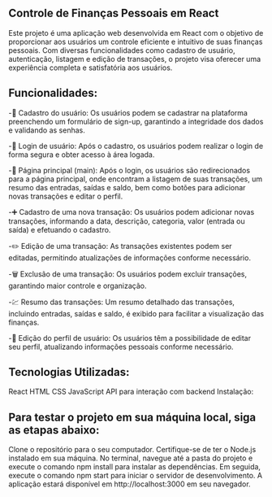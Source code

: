## Controle de Finanças Pessoais em React

Este projeto é uma aplicação web desenvolvida em React com o objetivo de proporcionar aos usuários um controle eficiente e intuitivo de suas finanças pessoais. Com diversas funcionalidades como cadastro de usuário, autenticação, listagem e edição de transações, o projeto visa oferecer uma experiência completa e satisfatória aos usuários.

## Funcionalidades:

-📝 Cadastro do usuário: Os usuários podem se cadastrar na plataforma preenchendo um formulário de sign-up, garantindo a integridade dos dados e validando as senhas.

-🔐 Login de usuário: Após o cadastro, os usuários podem realizar o login de forma segura e obter acesso à área logada.

-💼 Página principal (main): Após o login, os usuários são redirecionados para a página principal, onde encontram a listagem de suas transações, um resumo das entradas, saídas e saldo, bem como botões para adicionar novas transações e editar o perfil.

-➕ Cadastro de uma nova transação: Os usuários podem adicionar novas transações, informando a data, descrição, categoria, valor (entrada ou saída) e efetuando o cadastro.

-✏️ Edição de uma transação: As transações existentes podem ser editadas, permitindo atualizações de informações conforme necessário.

-🗑️ Exclusão de uma transação: Os usuários podem excluir transações, garantindo maior controle e organização.

-💹 Resumo das transações: Um resumo detalhado das transações, incluindo entradas, saídas e saldo, é exibido para facilitar a visualização das finanças.

-📝 Edição do perfil de usuário: Os usuários têm a possibilidade de editar seu perfil, atualizando informações pessoais conforme necessário.

## Tecnologias Utilizadas:

React
HTML
CSS
JavaScript
API para interação com backend
Instalação:

## Para testar o projeto em sua máquina local, siga as etapas abaixo:

Clone o repositório para o seu computador.
Certifique-se de ter o Node.js instalado em sua máquina.
No terminal, navegue até a pasta do projeto e execute o comando npm install para instalar as dependências.
Em seguida, execute o comando npm start para iniciar o servidor de desenvolvimento.
A aplicação estará disponível em http://localhost:3000 em seu navegador.


